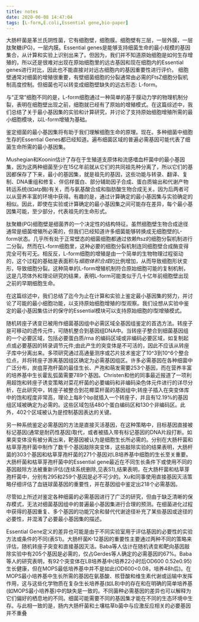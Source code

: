 ```yaml
---
title: notes
date: 2020-06-08 14:47:04
tags: [L-form,E.coli,Essential gene,bio-paper]
---
```

大肠杆菌是革兰氏阴性菌，它有细胞壁，细胞膜。细胞壁有三层，一层外膜，一层肽聚糖(PG)，一层内膜。Essential genes是能够支持细菌生命的最小规模的基因集合，从计算和实验上识别出来了。但因为，我们并不知道原始细胞是如何生存增殖的，所以还是很难对出现在原始细胞里的远古基因和现在细胞内的Essential genes进行对比，因此也不能直接对对远古细胞内的基因重要性进行评价。
细胞壁通常对细菌的增殖很重要，有壁细菌细胞的分裂通常由必需的FtsZ细胞分裂机制高度控制。但细菌也可以转变成细胞壁缺失的远古形态: L-form。

<!--more-->

与“正常”细胞不同的是，L-form细胞通过一种简单的基于膜动力学的物理机制分裂，表明在细胞壁出现之前，细胞就已经有了原始的增殖模式。在这篇综述中，我们总结了关于最小基因集的实验和计算研究，并讨论了支持原始细胞增殖所需的最小细胞模块，以L-form增殖为基础。

鉴定细菌的最小基因集将有助于我们理解细胞生命的原理。现在。多种细菌中细胞生存的Essential Genes都已经知道。遍布细菌区域的普遍必需基因可能代表了细菌生命所需的最小基因集。

Mushegian和Koonin估计了存在于生殖道支原体和流感嗜血杆菌中的最小基因集，因为这两种细菌至少在15亿年前就从它们的共同祖先种分离了，所以它们的基因都保存了下来，最小的基因集，就是祖先的基因，这些功能与转录、翻译、复制、DNA重组和修复、伴侣样蛋白、部分辅助因子合成、蛋白质输出和代谢产物转运系统(如atp酶)有关，而与氨基酸合成和脂肪酸生物合成无关。因为后两者可以从营养丰富的环境中获得。有趣的是，通过计算确定的最小基因集与实验确定的相似。因此，即使在实验或计算确定的最小基因集之间可能存在差异，每个最小基因集可能，至少部分，代表祖先的生命形式。

肽聚糖(PG)细胞壁是细菌界的一个决定性的结构特征。虽然细胞壁生物合成途径通常是细菌增殖所必需的，但我们已经知道许多细菌能够转换成无细胞壁的L-form状态。几乎所有处于正常壁态的细菌细胞都通过依赖ftsz的细胞分裂机制进行二分裂。然而在L-form细胞里，这种必要的细胞分裂机制连同细胞壁合成酶变得完全可有可无。相反反，L-form细胞的增殖是由一个简单的生物物理过程驱动的，这个过程的基础是表面积与*细胞体积合成*的比例增加，从而导致细胞形状变形，导致细胞分裂。这种简单的L-form增殖机制符合原始细胞可能的复制机制，这是几项体外和理论研究的结果，表明L-form可能类似于几十亿年前细胞壁出现之前的早期细胞生命。

在这篇综述中，我们总结了迄今为止在计算和实验上鉴定最小基因集的努力，并讨论了可能的最小细胞功能，以支持原始细胞增殖的l型观察。我们设想从实验中鉴定的最小基因集估计的保守的Essential模块可以支持原始细胞的l型增殖模式。



随机转座子诱变已被用作细菌基因组中必需区域全基因组鉴定的首选方法。转座子是可移动的遗传元件，可随机整合到基因组DNA中。当转座子整合到细菌基因组的一个必要区域，包括必要蛋白质/rna 的编码区域或非编码必要区域，如复制起点或必要基因的转录调节元件;由此产生的突变体是不可活的，因此不应该从转座子库中分离出来。多项研究通过高通量测序或芯片技术鉴定了10^3到10^6个整合位点，并将转座子游离基因组区确定为必需基因组区。许多必需基因在各种细菌中广泛分布，炭疽芽孢杆菌的最佳生长、产孢和萌发需要253个基因，而在营养丰富的培养基中生长霍乱弧菌需要789个基因。Christen和他的同事最近报道了一项利用超饱和转座子诱变策略对菜花杆菌的必要编码和非编码染色体元件进行的详尽分析，在此研究中，转座子被整合到花椰菜杆菌的基因组中;转座子插入在突变体库中的饱和程度非常高，理论上每8个bp就插入一个转座子，并且有12.19%的基因组区域被确定为必需的。这些区域包括480个蛋白编码区和130个非编码区。此外，402个区域被认为是控制基因表达的关键。

另一种系统鉴定必需基因的方法是直接灭活基因，在这种策略中，目标基因直接被标记基因(通常是耐药性基因)取代，或者被插入带有标记基因的DNA片段打断。如果突变体没有被分离出来，靶基因被认为是细胞生长所必需的。分别在大肠杆菌和枯草芽孢杆菌中制作了数千个基因敲除突变体，这些敲除实验的结果表明，大肠杆菌的303个基因和枯草芽孢杆菌的271个基因对LB培养基中细胞的生长至关重要。大肠杆菌和枯草芽孢杆菌中的Essential gene最近在不同生长条件下或使用不同的基因敲除方法被重新评估(连续系统删除,见表S1),结果表明，在大肠杆菌和枯草芽孢杆菌中，分别有295和259个基因是必不可少的。Xu和同事使用直接基因灭活策略仔细评估了血链球菌基因的重要性，并在基因组中鉴定出218个必需基因。

尽管如上所述对鉴定各种细菌的必需基因进行了广泛的研究，但由于缺乏清晰的保存模式，无法对细菌基因组中的普遍最小基因集进行合理的预测。在细菌进化过程中获得的基因重复、多个基因的功能冗余和替代代谢途径补充了某些基因或途径的必要性，并混淆了必要最小基因集的描述。

Essential Gene定义的差异也可能是由于不同实验室用于评估基因的必要性的实验方法或条件的不同(表S1)。大肠杆菌K-12基因的重要性主要通过两种不同的策略来评估，随机转座子突变和直接基因灭活。Baba等人估计在随机诱变和靶向基因敲除实验中有205个基因是必需的，仅占Gerdes等人确定的必需基因的67%。Baba等人的研究表明，有92个突变体在LB培养基中(培养22小时后OD600 0.52e0.95)生长健康，但在MOPS最低培养基中并不是如此(OD600<0.08，培养48h后)。在MOPS最小培养基中生长所需的基因在氨基酸、核苷酸和维生素代谢或运输中发挥作用，这与这些化学物质在复杂生长培养基(如LB)中的存在和在明确的简单培养基(如MOPS最小培养基)中的缺失是一致的。不同菌种必需基因的差异也可以解释为它们偏好的栖息地的不同。细菌可能需要不同的基因集才能在不同的生态环境中生存。与此相一致的是，肠内大肠杆菌和土壤枯草b菌中与应激反应相关的必要基因并不重叠